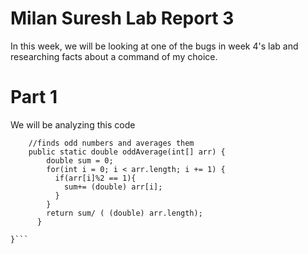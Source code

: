 # Milan Suresh Lab Report 3

In this week, we will be looking at one of the bugs in week 4's lab and researching facts about a command of my choice.

# Part 1

We will be analyzing this code

```public class StrangeMethod {
    //finds odd numbers and averages them
    public static double oddAverage(int[] arr) {
        double sum = 0;
        for(int i = 0; i < arr.length; i += 1) {
          if(arr[i]%2 == 1){
            sum+= (double) arr[i];
          }
        }
        return sum/ ( (double) arr.length);
      }
    
}```


